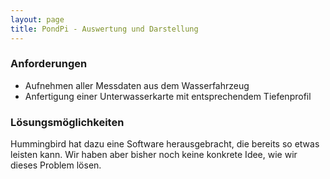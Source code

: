 ```yaml
---
layout: page
title: PondPi - Auswertung und Darstellung
---
```


### Anforderungen

* Aufnehmen aller Messdaten aus dem Wasserfahrzeug
* Anfertigung einer Unterwasserkarte mit entsprechendem Tiefenprofil

### Lösungsmöglichkeiten

Hummingbird hat dazu eine Software herausgebracht, die bereits so etwas leisten kann. Wir haben aber bisher noch keine konkrete Idee, wie wir dieses Problem lösen.